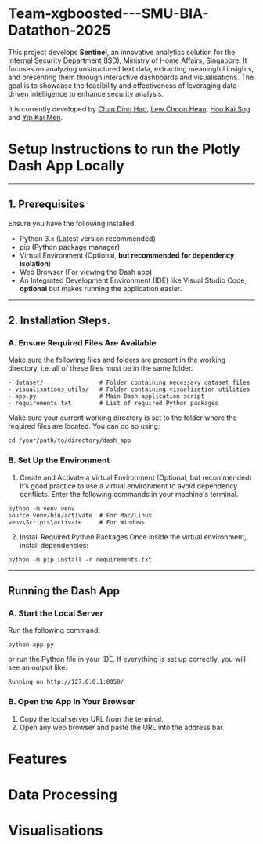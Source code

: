 # Team-xgboosted---SMU-BIA-Datathon-2025

This project develops **Sentinel**, an innovative analytics solution for the Internal Security Department (ISD), Ministry of Home Affairs, Singapore. It focuses on analyzing unstructured text data, extracting meaningful insights, and presenting them through interactive dashboards and visualisations. The goal is to showcase the feasibility and effectiveness of leveraging data-driven intelligence to enhance security analysis.

It is currently developed by [Chan Ding Hao](https://www.linkedin.com/in/dhchan/), [Lew Choon Hean](https://www.linkedin.com/in/choon-hean-lew-4584782b6/), [Hoo Kai Sng](https://www.linkedin.com/in/kai-sng-hoo-081a3622a/) and [Yip Kai Men](https://www.linkedin.com/in/yipkaimen/). 

# Setup Instructions to run the Plotly Dash App Locally 
---
## 1. Prerequisites
Ensure you have the following installed. 
* Python 3.x (Latest version recommended)
* pip (Python package manager)
* Virtual Environment (Optional, **but recommended for dependency isolation**)
* Web Browser (For viewing the Dash app)
* An Integrated Development Environment (IDE) like Visual Studio Code, **optional** but makes running the application easier. 
---
## 2. Installation Steps. 
### A. Ensure Required Files Are Available 
Make sure the following files and folders are present in the working directory, i.e. all of these files must be in the same folder. 
```
- dataset/                # Folder containing necessary dataset files
- visualisations_utils/   # Folder containing visualization utilities
- app.py                  # Main Dash application script
- requirements.txt        # List of required Python packages
```
Make sure your current working directory is set to the folder where the required files are located. You can do so using:
```
cd /your/path/to/directory/dash_app
```

### B. Set Up the Environment 
1. Create and Activate a Virtual Environment (Optional, but recommended)
It’s good practice to use a virtual environment to avoid dependency conflicts. Enter the following commands in your machine's terminal. 
```
python -m venv venv
source venv/bin/activate  # For Mac/Linux
venv\Scripts\activate     # For Windows
```
2. Install Required Python Packages
Once inside the virtual environment, install dependencies:
```
python -m pip install -r requirements.txt
```
--- 
## Running the Dash App 
### A. Start the Local Server 
Run the following command: 
```
python app.py
```
or run the Python file in your IDE. 
If everything is set up correctly, you will see an output like: 
```
Running on http://127.0.0.1:8050/
```
### B. Open the App in Your Browser
1. Copy the local server URL from the terminal.
2. Open any web browser and paste the URL into the address bar. 

# Features 

# Data Processing 

# Visualisations 
